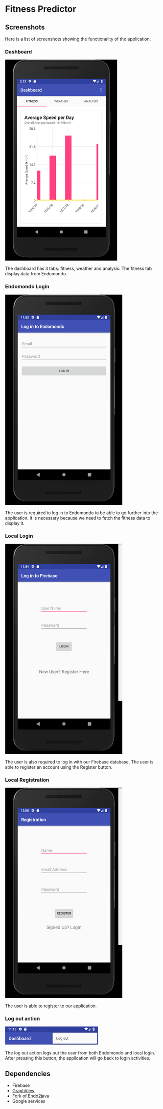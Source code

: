 # Fitness Predictor

## Screenshots

Here is a list of screenshots showing the functionality of the application.

### Dashboard

![Dashboard](screenshots/dashboard.png)

The dashboard has 3 tabs: fitness, weather and analysis. The fitness tab display
data from Endomondo.

### Endomondo Login

![Endomondo Login](screenshots/endomondo_login.png)

The user is required to log in to Endomondo to be able to go further into the
application. It is necessary because we need to fetch the fitness data to
display it.

### Local Login

![Local Login](screenshots/local_login.png)

The user is also required to log in with our Firebase database. The user is able
to register an account using the Register button.

### Local Registration

![Registration](screenshots/local_registration.png)

The user is able to register to our application.

### Log out action

![Log out](screenshots/logout_action.png)

The log out action logs out the user from both Endomondo and local login. After
pressing this button, the application will go back to login activities.

## Dependencies

- Firebase
- [GraphView](www.android-graphview.org/)
- [Fork of Endo2java](https://github.com/tomleb/endo2java/)
- Google services

